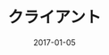 ---
title: "クライアント"
linkTitle: "クライアント"
weight: 3
date: 2017-01-05
description: >
  `cef_client.h`関連
---